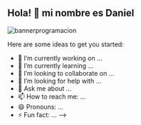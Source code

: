 ## Hola! 👋 mi nombre es Daniel

![bannerprogramacion](https://user-images.githubusercontent.com/77468883/107892217-734d5e00-6f02-11eb-8f4b-4d5efdb24e5d.jpg)




Here are some ideas to get you started:

- 🔭 I’m currently working on ...
- 🌱 I’m currently learning ...
- 👯 I’m looking to collaborate on ...
- 🤔 I’m looking for help with ...
- 💬 Ask me about ...
- 📫 How to reach me: ...
- 😄 Pronouns: ...
- ⚡ Fun fact: ...
-->
